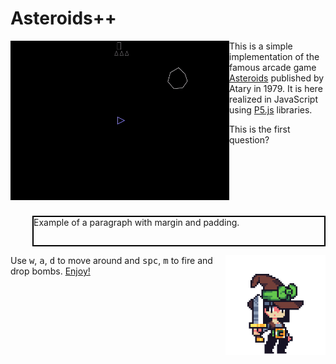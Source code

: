 # Asteroids++

<img align="left" width="350" src="assets/play.gif">

This is a simple implementation of the famous arcade game [Asteroids](https://en.wikipedia.org/wiki/Asteroids_%28video_game%29) published by Atary in 1979. It is here realized in JavaScript using [P5.js](https://p5js.org/) libraries.

<p style="margin-bottom:3cm;">This is the first question?</p>
<p style="margin-left: 2.5em;padding: 0 7em 2em 0;border-width: 2px; border-color: black; border-style:solid;">Example of a paragraph with margin and padding.</p>

<img align="right" width="160" src="assets/quest.gif">

Use <kbd>w</kbd>, <kbd>a</kbd>, <kbd>d</kbd> to move around and <kbd>spc</kbd>, <kbd>m</kbd> to fire and drop bombs. [Enjoy!](https://matteogiorgi.github.io/asteroids_plus_plus/src)
